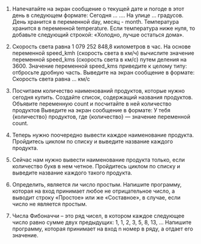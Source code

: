 1. Напечатайте на экран сообщение о текущей дате и погоде в этот день в следующем
формате:
Сегодня … …. На улице … градусов.
День хранится в переменной day, месяц - month. Температура хранится в переменной
temperature.
Если температура ниже нуля, то добавьте следующий строкой: «Холодно, лучше
остаться дома».

2. Скорость света равна 1 079 252 848,8 километров в час.
На основе переменной speed_kmh (скорость света в км/ч) вычислите значение
переменной speed_kms (скорость света в км/с) путем деления на 3600.
Значение переменной speed_kms приведите к целому типу: отбросьте дробную часть.
Выведите на экран сообщение в формате:
Скорость света равна … км/с

3. Посчитаем количество наименований продуктов, которые нужно сегодня купить.
Создайте список, содержащий названия продуктов.
Объявите переменную count и посчитайте в ней количество продуктов
Выведите на экран сообщение в формате:
У тебя {количество} продуктов, где {количество} — значение переменной count.

4. Теперь нужно поочередно вывести каждое наименование продукта.
Пройдитесь циклом по списку и выведите название каждого продукта.

5. Сейчас нам нужно вывести наименование продукта только, если количество букв в
нем четное.
Пройдитесь циклом по списку и выведите название каждого такого продукта.

6. Определить, является ли число простым.
Напишите программу, которая на вход принимает любое не отрицательное число, а
выводит строку «Простое» или же «Составное», в случае, если число не является
простым.

7. Числа Фибоначчи – это ряд чисел, в котором каждое следующее число равно
сумме двух предыдущих: 1, 1, 2, 3, 5, 8, 13, ...
Напишите программу, которая принимает на вход n номер в ряду, а отдает его значение.
